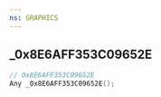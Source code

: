 ```yaml
---
ns: GRAPHICS
---
```

## _0x8E6AFF353C09652E

```c
// 0x8E6AFF353C09652E
Any _0x8E6AFF353C09652E();
```

